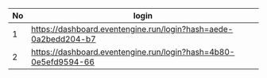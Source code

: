 |No  | login                                                           |
| -- | --------------------------------------------------------------- |
|1   | https://dashboard.eventengine.run/login?hash=aede-0a2bedd204-b7 |
|2   | https://dashboard.eventengine.run/login?hash=4b80-0e5efd9594-66 |
